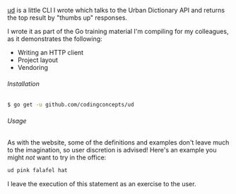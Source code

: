 [ud](https://github.com/codingconcepts/ud) is a little CLI I wrote which talks to the Urban Dictionary API and returns the top result by "thumbs up" responses.

I wrote it as part of the Go training material I'm compiling for my colleagues, as it demonstrates the following:

* Writing an HTTP client
* Project layout
* Vendoring

###### Installation

``` bash
$ go get -u github.com/codingconcepts/ud
```

###### Usage

As with the website, some of the definitions and examples don't leave much to the imagination, so user discretion is advised!  Here's an example you might *not* want to try in the office:

``` bash
ud pink falafel hat
```

I leave the execution of this statement as an exercise to the user.
